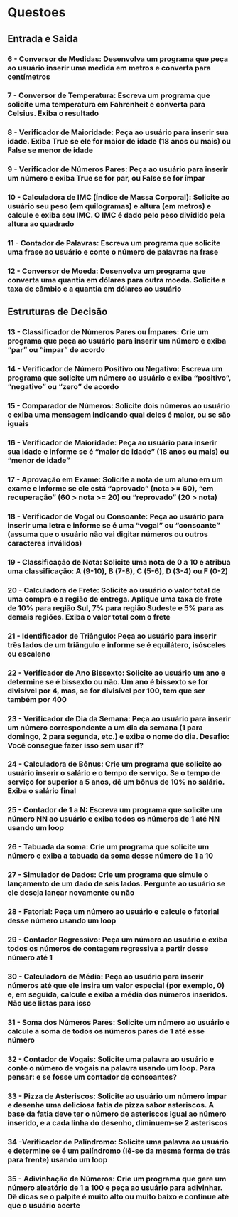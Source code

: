 # Questoes

## Entrada e Saida

### 6 - Conversor de Medidas: Desenvolva um programa que peça ao usuário inserir uma medida em metros e converta para centímetros

### 7 - Conversor de Temperatura: Escreva um programa que solicite uma temperatura em Fahrenheit e converta para Celsius. Exiba o resultado

### 8 - Verificador de Maioridade: Peça ao usuário para inserir sua idade. Exiba True se ele for maior de idade (18 anos ou mais) ou False se menor de idade

### 9 - Verificador de Números Pares: Peça ao usuário para inserir um número e exiba True se for par, ou False se for ímpar

### 10 - Calculadora de IMC (Índice de Massa Corporal): Solicite ao usuário seu peso (em quilogramas) e altura (em metros) e calcule e exiba seu IMC. O IMC é dado pelo peso dividido pela altura ao quadrado

### 11 - Contador de Palavras: Escreva um programa que solicite uma frase ao usuário e conte o número de palavras na frase

### 12 - Conversor de Moeda: Desenvolva um programa que converta uma quantia em dólares para outra moeda. Solicite a taxa de câmbio e a quantia em dólares ao usuário

## Estruturas de Decisão

### 13 - Classificador de Números Pares ou Ímpares: Crie um programa que peça ao usuário para inserir um número e exiba “par” ou “ímpar” de acordo

### 14 - Verificador de Número Positivo ou Negativo: Escreva um programa que solicite um número ao usuário e exiba “positivo”, “negativo” ou “zero” de acordo

### 15 - Comparador de Números: Solicite dois números ao usuário e exiba uma mensagem indicando qual deles é maior, ou se são iguais

### 16 - Verificador de Maioridade: Peça ao usuário para inserir sua idade e informe se é “maior de idade” (18 anos ou mais) ou “menor de idade”

### 17 - Aprovação em Exame: Solicite a nota de um aluno em um exame e informe se ele está “aprovado” (nota >= 60), “em recuperação” (60 > nota >= 20) ou “reprovado” (20 > nota)

### 18 - Verificador de Vogal ou Consoante: Peça ao usuário para inserir uma letra e informe se é uma “vogal” ou “consoante” (assuma que o usuário não vai digitar números ou outros caracteres inválidos)

### 19 - Classificação de Nota: Solicite uma nota de 0 a 10 e atribua uma classificação: A (9-10), B (7-8), C (5-6), D (3-4) ou F (0-2)

### 20 - Calculadora de Frete: Solicite ao usuário o valor total de uma compra e a região de entrega. Aplique uma taxa de frete de 10% para região Sul, 7% para região Sudeste e 5% para as demais regiões. Exiba o valor total com o frete

### 21 - Identificador de Triângulo: Peça ao usuário para inserir três lados de um triângulo e informe se é equilátero, isósceles ou escaleno

### 22 - Verificador de Ano Bissexto: Solicite ao usuário um ano e determine se é bissexto ou não. Um ano é bissexto se for divisível por 4, mas, se for divisível por 100, tem que ser também por 400

### 23 - Verificador de Dia da Semana: Peça ao usuário para inserir um número correspondente a um dia da semana (1 para domingo, 2 para segunda, etc.) e exiba o nome do dia. Desafio: Você consegue fazer isso sem usar if?

### 24 - Calculadora de Bônus: Crie um programa que solicite ao usuário inserir o salário e o tempo de serviço. Se o tempo de serviço for superior a 5 anos, dê um bônus de 10% no salário. Exiba o salário final

### 25 - Contador de 1 a N: Escreva um programa que solicite um número NN ao usuário e exiba todos os números de 1 até NN usando um loop

### 26 - Tabuada da soma: Crie um programa que solicite um número e exiba a tabuada da soma desse número de 1 a 10

### 27 - Simulador de Dados: Crie um programa que simule o lançamento de um dado de seis lados. Pergunte ao usuário se ele deseja lançar novamente ou não

### 28 - Fatorial: Peça um número ao usuário e calcule o fatorial desse número usando um loop

### 29 - Contador Regressivo: Peça um número ao usuário e exiba todos os números de contagem regressiva a partir desse número até 1

### 30 - Calculadora de Média: Peça ao usuário para inserir números até que ele insira um valor especial (por exemplo, 0) e, em seguida, calcule e exiba a média dos números inseridos. Não use listas para isso

### 31 - Soma dos Números Pares: Solicite um número ao usuário e calcule a soma de todos os números pares de 1 até esse número

### 32 - Contador de Vogais: Solicite uma palavra ao usuário e conte o número de vogais na palavra usando um loop. Para pensar: e se fosse um contador de consoantes?

### 33 - Pizza de Asteriscos: Solicite ao usuário um número ímpar e desenhe uma deliciosa fatia de pizza sabor asteriscos. A base da fatia deve ter o número de asteriscos igual ao número inserido, e a cada linha do desenho, diminuem-se 2 asteriscos

### 34 -Verificador de Palíndromo: Solicite uma palavra ao usuário e determine se é um palíndromo (lê-se da mesma forma de trás para frente) usando um loop

### 35 - Adivinhação de Números: Crie um programa que gere um número aleatório de 1 a 100 e peça ao usuário para adivinhar. Dê dicas se o palpite é muito alto ou muito baixo e continue até que o usuário acerte
